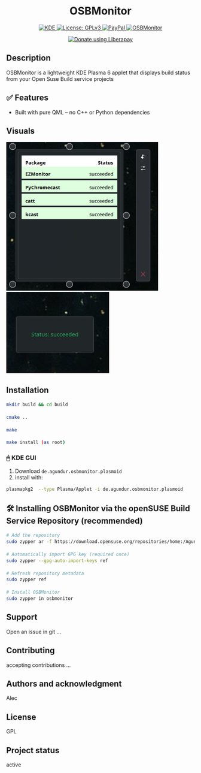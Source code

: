 <div align="center">
  <h1>OSBMonitor</h1>
  <a href="https://kde.org/de/">
  <img src="https://img.shields.io/badge/KDE_Plasma-6.1+-blue?style=flat&logo=kde" alt="KDE">
</a>
 <a href="https://www.gnu.org/licenses/gpl-3.0.html">
  <img src="https://img.shields.io/badge/License-GPLv3-blue.svg" alt="License: GPLv3">
</a>
  <a href="https://paypal.me/agundur">
  <img src="https://img.shields.io/badge/donate-PayPal-%2337a556" alt="PayPal">
</a>
  </a>
  <a href="https://store.kde.org/p/2290729">
  <img src="https://img.shields.io/badge/KDE%20Plasma-1D99F3?logo=kdeplasma&logoColor=fff" alt="OSBMonitor">
  
  <script src="https://liberapay.com/Agundur/widgets/button.js"></script>
<noscript><a href="https://liberapay.com/Agundur/donate"><img alt="Donate using Liberapay" src="https://liberapay.com/assets/widgets/donate.svg"></a></noscript>
</a></div>

## Description
OSBMonitor is a lightweight KDE Plasma 6 applet that displays build status from your Open Suse Build service projects


## ✅ Features

- Built with pure QML – no C++ or Python dependencies


## Visuals
![Full Representation](OSBMonitor_1.png)
![Compact Representation](OSBMonitor_2.png)


## Installation

```bash
mkdir build && cd build

cmake ..

make

make install (as root)
```

### 🖱 KDE GUI

1. Download `de.agundur.osbmonitor.plasmoid`
2. install with:

```bash
plasmapkg2  --type Plasma/Applet -i de.agundur.osbmonitor.plasmoid
```

## 🛠️ Installing OSBMonitor via the openSUSE Build Service Repository  (recommended)


```bash
# Add the repository
sudo zypper ar -f https://download.opensuse.org/repositories/home:/Agundur/openSUSE_Tumbleweed/home:Agundur.repo

# Automatically import GPG key (required once)
sudo zypper --gpg-auto-import-keys ref

# Refresh repository metadata
sudo zypper ref

# Install OSBMonitor
sudo zypper in osbmonitor
```


## Support
Open an issue in git ...


## Contributing
accepting contributions ...


## Authors and acknowledgment
Alec

## License
GPL


## Project status
active
